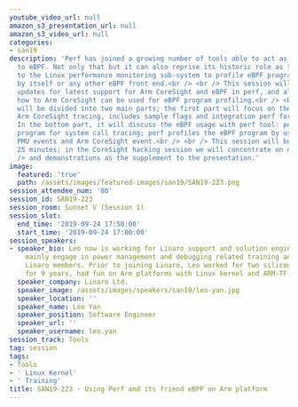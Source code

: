 ```yaml
---
youtube_video_url: null
amazon_s3_presentation_url: null
amazon_s3_video_url: null
categories:
- san19
description: 'Perf has joined a growing number of tools able to act as userspace interface
  to eBPF. Not only that but it can also reprise its historic role as the best interface
  to the Linux performance monitoring sub-system to profile eBPF programs installed
  by itself or any other eBPF front end.<br /> <br /> This session will mainly give
  updates for latest support for Arm CoreSight and eBPF in perf, and also will see
  how to Arm CoreSight can be used for eBPF program profiling.<br /> <br /> This session
  will be divided into two main parts; the first part will focus on the updates for
  Arm CoreSight tracing, includes sample flags and integration perf for test support.
  In the bottom part, it will discuss the eBPF usage with perf tool: perf uses eBPF
  program for system call tracing; perf profiles the eBPF program by using the general
  PMU events and Arm CoreSight event.<br /> <br /> This session will be finished within
  25 minutes; in the CoreSight hacking session we will concentrate on questions<br
  /> and demonstrations as the supplement to the presentation.'
image:
  featured: 'true'
  path: /assets/images/featured-images/san19/SAN19-223.png
session_attendee_num: '80'
session_id: SAN19-223
session_room: Sunset V (Session 1)
session_slot:
  end_time: '2019-09-24 17:50:00'
  start_time: '2019-09-24 17:00:00'
session_speakers:
- speaker_bio: Leo now is working for Linaro support and solution engineering team,
    mainly engage in power management and debugging related training and support for
    Linaro members. Prior to joining Linaro, Leo worked for two silicon companies
    for 9 years, had fun on Arm platforms with Linux kernel and ARM-TF.
  speaker_company: Linaro Ltd.
  speaker_image: /assets/images/speakers/san19/leo-yan.jpg
  speaker_location: ''
  speaker_name: Leo Yan
  speaker_position: Software Engineer
  speaker_url: ''
  speaker_username: leo.yan
session_track: Tools
tag: session
tags:
- Tools
- ' Linux Kernel'
- ' Training'
title: SAN19-223 - Using Perf and its friend eBPF on Arm platform
---
```


